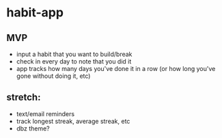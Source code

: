 # habit-app
## MVP
- input a habit that you want to build/break
- check in every day to note that you did it
- app tracks how many days you've done it in a row (or how long you've gone without doing it, etc)

## stretch:
- text/email reminders 
- track longest streak, average streak, etc
- dbz theme? 
